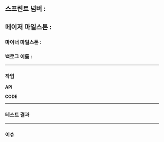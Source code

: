 ## 스프린트 넘버  : 
## 메이저 마일스톤 :
### 마이너 마일스톤 :
### 백로그 이름 :


***
### 작업

**API**

**CODE** 


***
### 테스트 결과


***
### 이슈
